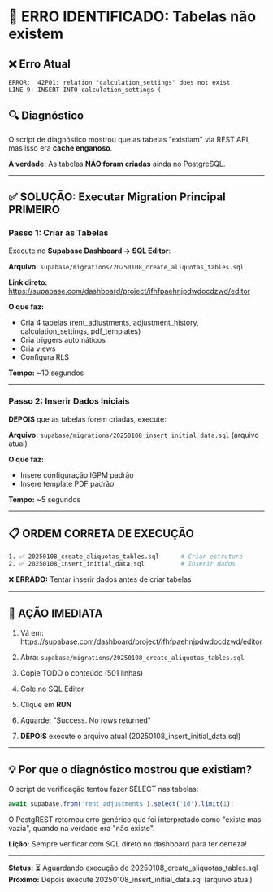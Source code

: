 # 🚨 ERRO IDENTIFICADO: Tabelas não existem

## ❌ Erro Atual

```
ERROR:  42P01: relation "calculation_settings" does not exist
LINE 9: INSERT INTO calculation_settings (
```

## 🔍 Diagnóstico

O script de diagnóstico mostrou que as tabelas "existiam" via REST API, mas isso era **cache enganoso**. 

**A verdade:** As tabelas **NÃO foram criadas** ainda no PostgreSQL.

---

## ✅ SOLUÇÃO: Executar Migration Principal PRIMEIRO

### Passo 1: Criar as Tabelas

Execute no **Supabase Dashboard → SQL Editor**:

**Arquivo:** `supabase/migrations/20250108_create_aliquotas_tables.sql`

**Link direto:** https://supabase.com/dashboard/project/ifhfpaehnjpdwdocdzwd/editor

**O que faz:**
- Cria 4 tabelas (rent_adjustments, adjustment_history, calculation_settings, pdf_templates)
- Cria triggers automáticos
- Cria views
- Configura RLS

**Tempo:** ~10 segundos

---

### Passo 2: Inserir Dados Iniciais

**DEPOIS** que as tabelas forem criadas, execute:

**Arquivo:** `supabase/migrations/20250108_insert_initial_data.sql` (arquivo atual)

**O que faz:**
- Insere configuração IGPM padrão
- Insere template PDF padrão

**Tempo:** ~5 segundos

---

## 📋 ORDEM CORRETA DE EXECUÇÃO

```bash
1. ✅ 20250108_create_aliquotas_tables.sql      # Criar estrutura
2. ✅ 20250108_insert_initial_data.sql          # Inserir dados
```

❌ **ERRADO:** Tentar inserir dados antes de criar tabelas

---

## 🎯 AÇÃO IMEDIATA

1. Vá em: https://supabase.com/dashboard/project/ifhfpaehnjpdwdocdzwd/editor

2. Abra: `supabase/migrations/20250108_create_aliquotas_tables.sql`

3. Copie TODO o conteúdo (501 linhas)

4. Cole no SQL Editor

5. Clique em **RUN**

6. Aguarde: "Success. No rows returned"

7. **DEPOIS** execute o arquivo atual (20250108_insert_initial_data.sql)

---

## 💡 Por que o diagnóstico mostrou que existiam?

O script de verificação tentou fazer SELECT nas tabelas:

```typescript
await supabase.from('rent_adjustments').select('id').limit(1);
```

O PostgREST retornou erro genérico que foi interpretado como "existe mas vazia", quando na verdade era "não existe".

**Lição:** Sempre verificar com SQL direto no dashboard para ter certeza!

---

**Status:** ⏳ Aguardando execução de 20250108_create_aliquotas_tables.sql  
**Próximo:** Depois execute 20250108_insert_initial_data.sql (arquivo atual)

